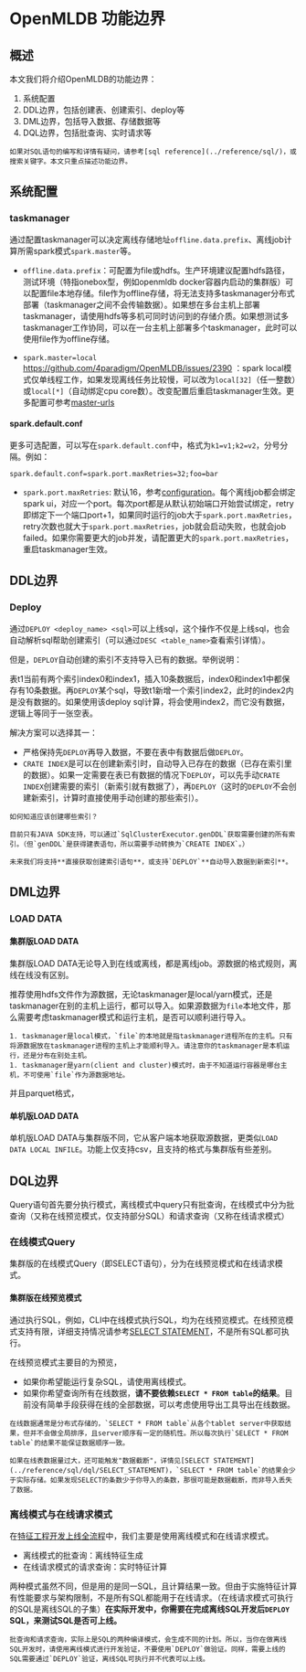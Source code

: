 # OpenMLDB 功能边界

## 概述

本文我们将介绍OpenMLDB的功能边界：
1. 系统配置
1. DDL边界，包括创建表、创建索引、deploy等
1. DML边界，包括导入数据、存储数据等
1. DQL边界，包括批查询、实时请求等

```{caution}
如果对SQL语句的编写和详情有疑问，请参考[sql reference](../reference/sql/)，或搜索关键字。本文只重点描述功能边界。
```

## 系统配置

### taskmanager

通过配置taskmanager可以决定离线存储地址`offline.data.prefix`、离线job计算所需spark模式`spark.master`等。

- `offline.data.prefix`：可配置为file或hdfs。生产环境建议配置hdfs路径，测试环境（特指onebox型，例如openmldb docker容器内启动的集群版）可以配置file本地存储。file作为offline存储，将无法支持多taskmanager分布式部署（taskmanager之间不会传输数据）。如果想在多台主机上部署taskmanager，请使用hdfs等多机可同时访问到的存储介质。如果想测试多taskmanager工作协同，可以在一台主机上部署多个taskmanager，此时可以使用file作为offline存储。

- `spark.master=local` https://github.com/4paradigm/OpenMLDB/issues/2390 ：spark local模式仅单线程工作，如果发现离线任务比较慢，可以改为`local[32]`（任一整数）或`local[*]`（自动绑定cpu core数）。改变配置后重启taskmanager生效。更多配置可参考[master-urls](https://spark.apache.org/docs/3.1.2/submitting-applications.html#master-urls)

#### spark.default.conf

更多可选配置，可以写在`spark.default.conf`中，格式为`k1=v1;k2=v2`，分号分隔。例如：
```
spark.default.conf=spark.port.maxRetries=32;foo=bar
```

- `spark.port.maxRetries`: 默认16，参考[configuration](https://spark.apache.org/docs/3.1.2/configuration.html)。每个离线job都会绑定spark ui，对应一个port。每次port都是从默认初始端口开始尝试绑定，retry即绑定下一个端口port+1，如果同时运行的job大于`spark.port.maxRetries`，retry次数也就大于`spark.port.maxRetries`，job就会启动失败，也就会job failed。如果你需要更大的job并发，请配置更大的`spark.port.maxRetries`，重启taskmanager生效。

## DDL边界

### Deploy

通过`DEPLOY <deploy_name> <sql>`可以上线sql，这个操作不仅是上线sql，也会自动解析sql帮助创建索引（可以通过`DESC <table_name>`查看索引详情）。

但是，`DEPLOY`自动创建的索引不支持导入已有的数据。举例说明：

表t1当前有两个索引index0和index1，插入10条数据后，index0和index1中都保存有10条数据。再`DEPLOY`某个sql，导致t1新增一个索引index2，此时的index2内是没有数据的。如果使用该deploy sql计算，将会使用index2，而它没有数据，逻辑上等同于一张空表。

解决方案可以选择其一：
- 严格保持先`DEPLOY`再导入数据，不要在表中有数据后做`DEPLOY`。
- `CRATE INDEX`是可以在创建新索引时，自动导入已存在的数据（已存在索引里的数据）。如果一定需要在表已有数据的情况下`DEPLOY`，可以先手动`CRATE INDEX`创建需要的索引（新索引就有数据了），再`DEPLOY`（这时的`DEPLOY`不会创建新索引，计算时直接使用手动创建的那些索引）。

```{tip}
如何知道应该创建哪些索引？

目前只有JAVA SDK支持，可以通过`SqlClusterExecutor.genDDL`获取需要创建的所有索引。（但`genDDL`是获得建表语句，所以需要手动转换为`CREATE INDEX`。）

未来我们将支持**直接获取创建索引语句**，或支持`DEPLOY`**自动导入数据到新索引**。
```

## DML边界

### LOAD DATA

#### 集群版LOAD DATA

集群版LOAD DATA无论导入到在线或离线，都是离线job。源数据的格式规则，离线在线没有区别。

推荐使用hdfs文件作为源数据，无论taskmanager是local/yarn模式，还是taskmanager在别的主机上运行，都可以导入。如果源数据为`file`本地文件，那么需要考虑taskmanager模式和运行主机，是否可以顺利进行导入。
```{seealso}
1. taskmanager是local模式，`file`的本地就是指taskmanager进程所在的主机。只有将源数据放在taskmanager进程的主机上才能顺利导入。请注意你的taskmanager是本机运行，还是分布在别处主机。
1. taskmanager是yarn(client and cluster)模式时，由于不知道运行容器是哪台主机，不可使用`file`作为源数据地址。
```

并且parquet格式，

#### 单机版LOAD DATA

单机版LOAD DATA与集群版不同，它从客户端本地获取源数据，更类似`LOAD DATA LOCAL INFILE`。功能上仅支持csv，且支持的格式与集群版有些差别。

## DQL边界

Query语句首先要分执行模式，离线模式中query只有批查询，在线模式中分为批查询（又称在线预览模式，仅支持部分SQL）和请求查询（又称在线请求模式）

### 在线模式Query

集群版的在线模式Query（即SELECT语句），分为在线预览模式和在线请求模式。

#### 集群版在线预览模式

通过执行SQL，例如，CLI中在线模式执行SQL，均为在线预览模式。在线预览模式支持有限，详细支持情况请参考[SELECT STATEMENT](../reference/sql/dql/SELECT_STATEMENT)，不是所有SQL都可执行。

在线预览模式主要目的为预览，
- 如果你希望能运行复杂SQL，请使用离线模式。
- 如果你希望查询所有在线数据，**请不要依赖`SELECT * FROM table`的结果**。目前没有简单手段获得在线的全部数据，可以考虑使用导出工具导出在线数据。

```{caution}
在线数据通常是分布式存储的，`SELECT * FROM table`从各个tablet server中获取结果，但并不会做全局排序，且server顺序有一定的随机性。所以每次执行`SELECT * FROM table`的结果不能保证数据顺序一致。

如果在线表数据量过大，还可能触发"数据截断"，详情见[SELECT STATEMENT](../reference/sql/dql/SELECT_STATEMENT)，`SELECT * FROM table`的结果会少于实际存储。如果发现SELECT的条数少于你导入的条数，那很可能是数据截断，而非导入丢失了数据。
```

### 离线模式与在线请求模式

在[特征工程开发上线全流程](../tutorial/modes.md#11-特征工程开发上线全流程)中，我们主要是使用离线模式和在线请求模式。

- 离线模式的批查询：离线特征生成
- 在线请求模式的请求查询：实时特征计算

两种模式虽然不同，但是用的是同一SQL，且计算结果一致。但由于实施特征计算有性能要求与架构限制，不是所有SQL都能用于在线请求。（在线请求模式可执行的SQL是离线SQL的子集）**在实际开发中，你需要在完成离线SQL开发后`DEPLOY` SQL，来测试SQL是否可上线。**

```{tip}
批查询和请求查询，实际上是SQL的两种编译模式，会生成不同的计划。所以，当你在做离线SQL开发时，请使用离线模式进行开发验证，不要使用`DEPLOY`做验证。同样，需要上线的SQL需要通过`DEPLOY`验证，离线SQL可执行并不代表可以上线。
```
